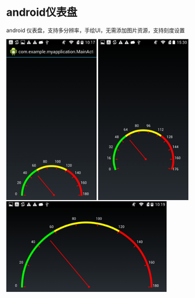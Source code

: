
<h1>android仪表盘</h1>
<p>android 仪表盘，支持多分辨率，手绘UI，无需添加图片资源，支持刻度设置</p>
<img src="/Screenshot_2016-08-19-10-17-01.jpeg" alt="alt text" title="Title" height=426px width=240px />
<img src="/Screenshot_2016-08-19-15-30-56.jpeg" alt="alt text" title="Title" height=426px width=240px />
<img src="/Screenshot_2016-08-19-10-19-27.jpeg" alt="alt text" title="Title" height=240px width=426px />
